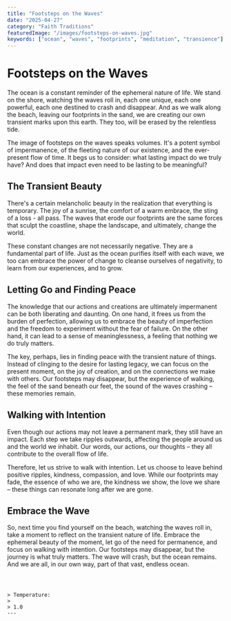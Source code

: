 ```yaml
---
title: "Footsteps on the Waves"
date: "2025-04-27"
category: "Faith Traditions"
featuredImage: "/images/footsteps-on-waves.jpg"
keywords: ["ocean", "waves", "footprints", "meditation", "transience"]
---
```


# Footsteps on the Waves

The ocean is a constant reminder of the ephemeral nature of life. We stand on the shore, watching the waves roll in, each one unique, each one powerful, each one destined to crash and disappear. And as we walk along the beach, leaving our footprints in the sand, we are creating our own transient marks upon this earth. They too, will be erased by the relentless tide.

The image of footsteps on the waves speaks volumes. It's a potent symbol of impermanence, of the fleeting nature of our existence, and the ever-present flow of time. It begs us to consider: what lasting impact do we truly have? And does that impact even need to be lasting to be meaningful?

## The Transient Beauty

There's a certain melancholic beauty in the realization that everything is temporary. The joy of a sunrise, the comfort of a warm embrace, the sting of a loss - all pass. The waves that erode our footprints are the same forces that sculpt the coastline, shape the landscape, and ultimately, change the world.

These constant changes are not necessarily negative. They are a fundamental part of life. Just as the ocean purifies itself with each wave, we too can embrace the power of change to cleanse ourselves of negativity, to learn from our experiences, and to grow.

## Letting Go and Finding Peace

The knowledge that our actions and creations are ultimately impermanent can be both liberating and daunting. On one hand, it frees us from the burden of perfection, allowing us to embrace the beauty of imperfection and the freedom to experiment without the fear of failure. On the other hand, it can lead to a sense of meaninglessness, a feeling that nothing we do truly matters.

The key, perhaps, lies in finding peace with the transient nature of things. Instead of clinging to the desire for lasting legacy, we can focus on the present moment, on the joy of creation, and on the connections we make with others. Our footsteps may disappear, but the experience of walking, the feel of the sand beneath our feet, the sound of the waves crashing – these memories remain.

## Walking with Intention

Even though our actions may not leave a permanent mark, they still have an impact. Each step we take ripples outwards, affecting the people around us and the world we inhabit. Our words, our actions, our thoughts – they all contribute to the overall flow of life.

Therefore, let us strive to walk with intention. Let us choose to leave behind positive ripples, kindness, compassion, and love. While our footprints may fade, the essence of who we are, the kindness we show, the love we share – these things can resonate long after we are gone.

## Embrace the Wave

So, next time you find yourself on the beach, watching the waves roll in, take a moment to reflect on the transient nature of life. Embrace the ephemeral beauty of the moment, let go of the need for permanence, and focus on walking with intention. Our footsteps may disappear, but the journey is what truly matters. The wave will crash, but the ocean remains. And we are all, in our own way, part of that vast, endless ocean.

```



> Temperature:
>
> 1.0
---

```
